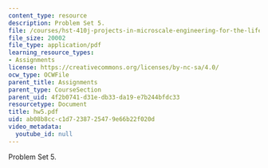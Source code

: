 ```yaml
---
content_type: resource
description: Problem Set 5.
file: /courses/hst-410j-projects-in-microscale-engineering-for-the-life-sciences-spring-2007/ab08b8ccc1d7238725479e66b22f020d_hw5.pdf
file_size: 20002
file_type: application/pdf
learning_resource_types:
- Assignments
license: https://creativecommons.org/licenses/by-nc-sa/4.0/
ocw_type: OCWFile
parent_title: Assignments
parent_type: CourseSection
parent_uid: 4f2b0741-d31e-db33-da19-e7b244bfdc33
resourcetype: Document
title: hw5.pdf
uid: ab08b8cc-c1d7-2387-2547-9e66b22f020d
video_metadata:
  youtube_id: null
---
```

Problem Set 5.